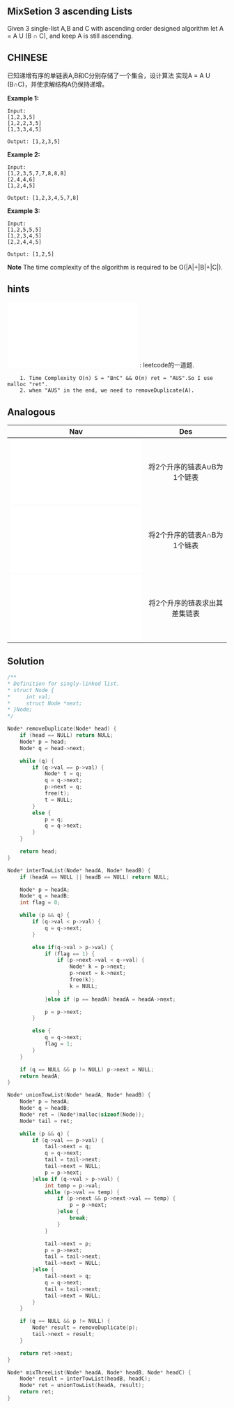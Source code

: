 ## MixSetion 3 ascending Lists

Given 3 single-list A,B and C with ascending order
designed algorithm let A = A U (B ∩ C), and keep A is still ascending.

## CHINESE
已知递增有序的单链表A,B和C分别存储了一个集合，设计算法
实现A = A U (B∩C)，并使求解结构A仍保持递增。

**Example 1:**
```
Input:
[1,2,3,5]
[1,2,2,3,5]
[1,3,3,4,5]

Output: [1,2,3,5]
```
**Example 2:**
```
Input:
[1,2,3,5,7,7,8,8,8]
[2,4,4,6]
[1,2,4,5]

Output: [1,2,3,4,5,7,8]
```
**Example 3:**
```
Input:
[1,2,5,5,5]
[1,2,3,4,5]
[2,2,4,4,5]

Output: [1,2,5]
```

**Note**
The time complexity of the algorithm is required to be O(|A|+|B|+|C|).

## hints
![reverseList](../../../../leetcode/easy/206/reverseList.md) : leetcode的一道题.
```
    1. Time Complexity O(n) S = "B∩C" && O(n) ret = "AUS".So I use malloc "ret".
    2. when "AUS" in the end, we need to removeDuplicate(A).
```

## Analogous
|                  Nav                  |              Des              |
|:-------------------------------------:|:-----------------------------:|
|![unionSetTowList](unionSetTowList.md) |将2个升序的链表A∪B为1个链表    |
|![interSetTowList](interSetTowList.md) |将2个升序的链表A∩B为1个链表    |
|![differentSetTowList](differentSetTowList.md)|将2个升序的链表求出其差集链表 |

## Solution
``` c
/**
* Definition for singly-linked list.
* struct Node {
*     int val;
*     struct Node *next;
* }Node;
*/

Node* removeDuplicate(Node* head) {
    if (head == NULL) return NULL;
    Node* p = head;
    Node* q = head->next;

    while (q) {
        if (q->val == p->val) {
            Node* t = q;
            q = q->next;
            p->next = q;
            free(t);
            t = NULL;
        }
        else {
            p = q;
            q = q->next;
        }
    }

    return head;
}

Node* interTowList(Node* headA, Node* headB) {
    if (headA == NULL || headB == NULL) return NULL;

    Node* p = headA;
    Node* q = headB;
    int flag = 0;

    while (p && q) {
        if (q->val < p->val) {
            q = q->next;
        }

        else if(q->val > p->val) {
            if (flag == 1) {
                if (p->next->val < q->val) {
                    Node* k = p->next;
                    p->next = k->next;
                    free(k);
                    k = NULL;
                }
            }else if (p == headA) headA = headA->next;

            p = p->next;
        }

        else {
            q = q->next;
            flag = 1;
        }
    }

    if (q == NULL && p != NULL) p->next = NULL;
    return headA;
}

Node* unionTowList(Node* headA, Node* headB) {
    Node* p = headA;
    Node* q = headB;
    Node* ret = (Node*)malloc(sizeof(Node));
    Node* tail = ret;

    while (p && q) {
        if (q->val == p->val) {
            tail->next = q;
            q = q->next;
            tail = tail->next;
            tail->next = NULL;
            p = p->next;
        }else if (q->val > p->val) {
            int temp = p->val;
            while (p->val == temp) {
                if (p->next && p->next->val == temp) {
                    p = p->next;
                }else {
                    break;
                }
            }

            tail->next = p;
            p = p->next;
            tail = tail->next;
            tail->next = NULL;
        }else {
            tail->next = q;
            q = q->next;
            tail = tail->next;
            tail->next = NULL;
        }
    }

    if (q == NULL && p != NULL) {
        Node* result = removeDuplicate(p);
        tail->next = result;
    }

    return ret->next;
}

Node* mixThreeList(Node* headA, Node* headB, Node* headC) {
    Node* result = interTowList(headB, headC);
    Node* ret = unionTowList(headA, result);
    return ret;
}

```